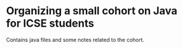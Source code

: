 # Organizing a small cohort on Java for ICSE students

Contains java files and some notes related to the cohort.
